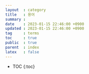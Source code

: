 ```yaml
---
layout  : category
title   : 용어
summary : 
date    : 2023-01-15 22:46:00 +0900
updated : 2023-01-15 22:46:00 +0900
tag     : terms
toc     : true
public  : true
parent  : index
latex   : false
---
```


* TOC
{:toc}
